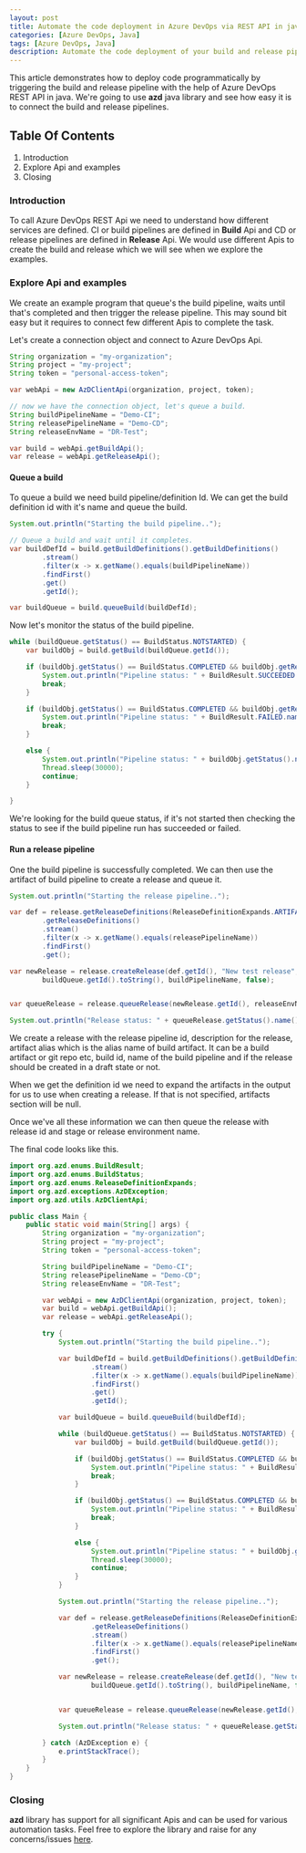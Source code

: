 ```yaml
---
layout: post
title: Automate the code deployment in Azure DevOps via REST API in java
categories: [Azure DevOps, Java]
tags: [Azure DevOps, Java]
description: Automate the code deployment of your build and release pipeline in Azure DevOps via it's REST API in java.
---
```


This article demonstrates how to deploy code programmatically by triggering the build and release pipeline with the help of Azure DevOps REST API in java.
We're going to use **azd** java library and see how easy it is to connect the build and release pipelines.

## Table Of Contents

1. Introduction
2. Explore Api and examples
3. Closing

### Introduction

To call Azure DevOps REST Api we need to understand how different services are defined. CI or build pipelines are defined in **Build** Api and CD or release pipelines are defined in **Release** Api. We would use different Apis to create the build and release which we will see when we explore the examples.

### Explore Api and examples

We create an example program that queue's the build pipeline, waits until that's completed and then trigger the release pipeline. This may sound bit easy but it requires to connect few different Apis to complete the task.

Let's create a connection object and connect to Azure DevOps Api.

```java
String organization = "my-organization";
String project = "my-project";
String token = "personal-access-token";

var webApi = new AzDClientApi(organization, project, token);

// now we have the connection object, let's queue a build.
String buildPipelineName = "Demo-CI";
String releasePipelineName = "Demo-CD";
String releaseEnvName = "DR-Test";

var build = webApi.getBuildApi();
var release = webApi.getReleaseApi();
```

#### Queue a build

To queue a build we need build pipeline/definition Id. We can get the build definition id with it's name and queue the build.

```java
System.out.println("Starting the build pipeline..");

// Queue a build and wait until it completes.
var buildDefId = build.getBuildDefinitions().getBuildDefinitions()
        .stream()
        .filter(x -> x.getName().equals(buildPipelineName))
        .findFirst()
        .get()
        .getId();

var buildQueue = build.queueBuild(buildDefId);
```

Now let's monitor the status of the build pipeline.

```java
while (buildQueue.getStatus() == BuildStatus.NOTSTARTED) {
    var buildObj = build.getBuild(buildQueue.getId());

    if (buildObj.getStatus() == BuildStatus.COMPLETED && buildObj.getResult() == BuildResult.SUCCEEDED) {
        System.out.println("Pipeline status: " + BuildResult.SUCCEEDED.name());
        break;
    }

    if (buildObj.getStatus() == BuildStatus.COMPLETED && buildObj.getResult() == BuildResult.FAILED) {
        System.out.println("Pipeline status: " + BuildResult.FAILED.name());
        break;
    }

    else {
        System.out.println("Pipeline status: " + buildObj.getStatus().name());
        Thread.sleep(30000);
        continue;
    }

}
```

We're looking for the build queue status, if it's not started then checking the status to see if the build pipeline run has succeeded or failed.

#### Run a release pipeline

One the build pipeline is successfully completed. We can then use the artifact of build pipeline to create a release and queue it.

```java
System.out.println("Starting the release pipeline..");

var def = release.getReleaseDefinitions(ReleaseDefinitionExpands.ARTIFACTS)
        .getReleaseDefinitions()
        .stream()
        .filter(x -> x.getName().equals(releasePipelineName))
        .findFirst()
        .get();

var newRelease = release.createRelease(def.getId(), "New test release", def.getArtifacts().get(0).getAlias(),
        buildQueue.getId().toString(), buildPipelineName, false);


var queueRelease = release.queueRelease(newRelease.getId(), releaseEnvName);

System.out.println("Release status: " + queueRelease.getStatus().name());
```

We create a release with the release pipeline id, description for the release, artifact alias which is the alias name of build artifact. It can be a build artifact or git repo etc, build id, name of the build pipeline and if the release should be created in a draft state or not.

When we get the definition id we need to expand the artifacts in the output for us to use when creating a release. If that is not specified, artifacts section will be null.

Once we've all these information we can then queue the release with release id and stage or release environment name.

The final code looks like this.

```java
import org.azd.enums.BuildResult;
import org.azd.enums.BuildStatus;
import org.azd.enums.ReleaseDefinitionExpands;
import org.azd.exceptions.AzDException;
import org.azd.utils.AzDClientApi;

public class Main {
    public static void main(String[] args) {
        String organization = "my-organization";
        String project = "my-project";
        String token = "personal-access-token";

        String buildPipelineName = "Demo-CI";
        String releasePipelineName = "Demo-CD";
        String releaseEnvName = "DR-Test";

        var webApi = new AzDClientApi(organization, project, token);
        var build = webApi.getBuildApi();
        var release = webApi.getReleaseApi();

        try {
            System.out.println("Starting the build pipeline..");

            var buildDefId = build.getBuildDefinitions().getBuildDefinitions()
                    .stream()
                    .filter(x -> x.getName().equals(buildPipelineName))
                    .findFirst()
                    .get()
                    .getId();

            var buildQueue = build.queueBuild(buildDefId);

            while (buildQueue.getStatus() == BuildStatus.NOTSTARTED) {
                var buildObj = build.getBuild(buildQueue.getId());

                if (buildObj.getStatus() == BuildStatus.COMPLETED && buildObj.getResult() == BuildResult.SUCCEEDED) {
                    System.out.println("Pipeline status: " + BuildResult.SUCCEEDED.name());
                    break;
                }

                if (buildObj.getStatus() == BuildStatus.COMPLETED && buildObj.getResult() == BuildResult.FAILED) {
                    System.out.println("Pipeline status: " + BuildResult.FAILED.name());
                    break;
                }

                else {
                    System.out.println("Pipeline status: " + buildObj.getStatus().name());
                    Thread.sleep(30000);
                    continue;
                }
            }

            System.out.println("Starting the release pipeline..");

            var def = release.getReleaseDefinitions(ReleaseDefinitionExpands.ARTIFACTS)
                    .getReleaseDefinitions()
                    .stream()
                    .filter(x -> x.getName().equals(releasePipelineName))
                    .findFirst()
                    .get();

            var newRelease = release.createRelease(def.getId(), "New test release", def.getArtifacts().get(0).getAlias(),
                    buildQueue.getId().toString(), buildPipelineName, false);


            var queueRelease = release.queueRelease(newRelease.getId(), releaseEnvName);

            System.out.println("Release status: " + queueRelease.getStatus().name());

        } catch (AzDException e) {
            e.printStackTrace();
        }
    }
}
```

### Closing

**azd** library has support for all significant Apis and can be used for various automation tasks. Feel free to explore the library and
raise for any concerns/issues [here](https://github.com/hkarthik7/azure-devops-java-sdk/issues).
